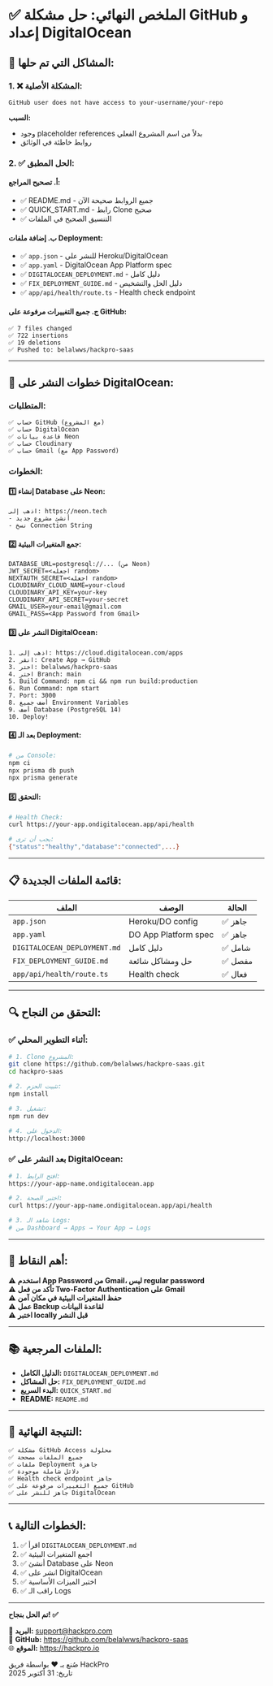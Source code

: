# ✅ الملخص النهائي: حل مشكلة GitHub و إعداد DigitalOcean

## 🎯 المشاكل التي تم حلها:

### 1. ❌ المشكلة الأصلية:
```
GitHub user does not have access to your-username/your-repo
```

**السبب:** 
- وجود placeholder references بدلاً من اسم المشروع الفعلي
- روابط خاطئة في الوثائق

### 2. ✅ الحل المطبق:

#### أ. تصحيح المراجع:
- ✅ README.md - جميع الروابط صحيحة الآن
- ✅ QUICK_START.md - رابط Clone صحيح
- ✅ التنسيق الصحيح في الملفات

#### ب. إضافة ملفات Deployment:
- ✅ `app.json` - للنشر على Heroku/DigitalOcean
- ✅ `app.yaml` - DigitalOcean App Platform spec
- ✅ `DIGITALOCEAN_DEPLOYMENT.md` - دليل كامل
- ✅ `FIX_DEPLOYMENT_GUIDE.md` - دليل الحل والتشخيص
- ✅ `app/api/health/route.ts` - Health check endpoint

#### ج. جميع التغييرات مرفوعة على GitHub:
```
✅ 7 files changed
✅ 722 insertions
✅ 19 deletions
✅ Pushed to: belalwws/hackpro-saas
```

---

## 🚀 خطوات النشر على DigitalOcean:

### المتطلبات:
```
✅ حساب GitHub (مع المشروع)
✅ حساب DigitalOcean
✅ قاعدة بيانات Neon
✅ حساب Cloudinary
✅ حساب Gmail (مع App Password)
```

### الخطوات:

#### 1️⃣ إنشاء Database على Neon:
```
اذهب إلى: https://neon.tech
- أنشئ مشروع جديد
- نسخ Connection String
```

#### 2️⃣ جمع المتغيرات البيئية:
```env
DATABASE_URL=postgresql://... (من Neon)
JWT_SECRET=<اجعله random>
NEXTAUTH_SECRET=<اجعله random>
CLOUDINARY_CLOUD_NAME=your-cloud
CLOUDINARY_API_KEY=your-key
CLOUDINARY_API_SECRET=your-secret
GMAIL_USER=your-email@gmail.com
GMAIL_PASS=<App Password from Gmail>
```

#### 3️⃣ النشر على DigitalOcean:
```
1. اذهب إلى: https://cloud.digitalocean.com/apps
2. انقر: Create App → GitHub
3. اختر: belalwws/hackpro-saas
4. اختر Branch: main
5. Build Command: npm ci && npm run build:production
6. Run Command: npm start
7. Port: 3000
8. أضف جميع Environment Variables
9. أضف Database (PostgreSQL 14)
10. Deploy!
```

#### 4️⃣ بعد الـ Deployment:
```bash
# من Console:
npm ci
npx prisma db push
npx prisma generate
```

#### 5️⃣ التحقق:
```bash
# Health Check:
curl https://your-app.ondigitalocean.app/api/health

# يجب أن ترى:
{"status":"healthy","database":"connected",...}
```

---

## 📋 قائمة الملفات الجديدة:

| الملف | الوصف | الحالة |
|------|-------|--------|
| `app.json` | Heroku/DO config | ✅ جاهز |
| `app.yaml` | DO App Platform spec | ✅ جاهز |
| `DIGITALOCEAN_DEPLOYMENT.md` | دليل كامل | ✅ شامل |
| `FIX_DEPLOYMENT_GUIDE.md` | حل ومشاكل شائعة | ✅ مفصل |
| `app/api/health/route.ts` | Health check | ✅ فعال |

---

## 🔍 التحقق من النجاح:

### ✅ أثناء التطوير المحلي:
```bash
# 1. Clone المشروع:
git clone https://github.com/belalwws/hackpro-saas.git
cd hackpro-saas

# 2. تثبيت الحزم:
npm install

# 3. تشغيل:
npm run dev

# 4. الدخول على:
http://localhost:3000
```

### ✅ بعد النشر على DigitalOcean:
```bash
# 1. افتح الرابط:
https://your-app-name.ondigitalocean.app

# 2. اختبر الصحة:
curl https://your-app-name.ondigitalocean.app/api/health

# 3. شاهد الـ Logs:
# من Dashboard → Apps → Your App → Logs
```

---

## 🚨 أهم النقاط:

⚠️ **استخدم App Password من Gmail، ليس regular password**  
⚠️ **تأكد من فعل Two-Factor Authentication على Gmail**  
⚠️ **حفظ المتغيرات البيئية في مكان آمن**  
⚠️ **عمل Backup لقاعدة البيانات**  
⚠️ **اختبر locally قبل النشر**  

---

## 📚 الملفات المرجعية:

- **الدليل الكامل:** `DIGITALOCEAN_DEPLOYMENT.md`
- **حل المشاكل:** `FIX_DEPLOYMENT_GUIDE.md`
- **البدء السريع:** `QUICK_START.md`
- **README:** `README.md`

---

## 🎉 النتيجة النهائية:

```
✅ مشكلة GitHub Access محلولة
✅ جميع الملفات مصححة
✅ ملفات Deployment جاهزة
✅ دلائل شاملة موجودة
✅ Health check endpoint جاهز
✅ جميع التغييرات مرفوعة على GitHub
✅ جاهز للنشر على DigitalOcean
```

---

## 📞 الخطوات التالية:

1. ✅ اقرأ `DIGITALOCEAN_DEPLOYMENT.md`
2. ✅ اجمع المتغيرات البيئية
3. ✅ أنشئ Database على Neon
4. ✅ انشر على DigitalOcean
5. ✅ اختبر الميزات الأساسية
6. ✅ راقب الـ Logs

---

**تم الحل بنجاح! ✅**

📧 **البريد:** support@hackpro.com  
🔗 **GitHub:** https://github.com/belalwws/hackpro-saas  
🌐 **الموقع:** https://hackpro.io  

صُنع بـ ❤️ بواسطة فريق HackPro  
تاريخ: 31 أكتوبر 2025
